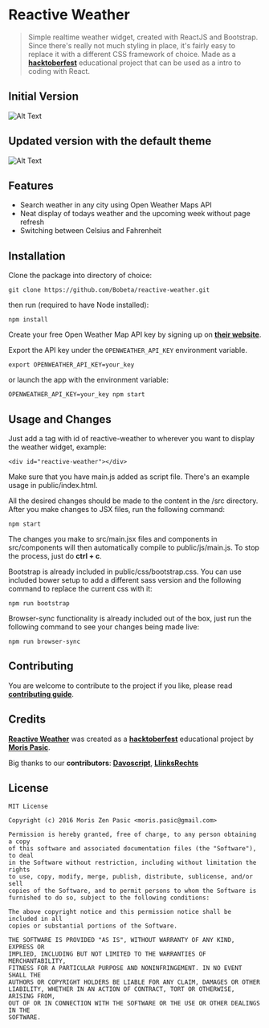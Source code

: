 # Reactive Weather
>Simple realtime weather widget, created with ReactJS and Bootstrap. Since there's really not much styling in place, it's fairly easy to replace it with a different CSS framework of choice. Made as a [**hacktoberfest**](https://hacktoberfest.digitalocean.com/) educational project that can be used as a intro to coding with React.

## Initial Version

![Alt Text](https://github.com/bobeta/reactive-weather/raw/master/showcase/reactive-weather-initial.gif)

## Updated version with the default theme

![Alt Text](https://github.com/bobeta/reactive-weather/raw/master/showcase/reactive-weather-default-theme.gif)

## Features

* Search weather in any city using Open Weather Maps API
* Neat display of todays weather and the upcoming week without page refresh
* Switching between Celsius and Fahrenheit

## Installation

Clone the package into directory of choice:

```
git clone https://github.com/Bobeta/reactive-weather.git
```

then run (required to have Node installed):

```
npm install
```

Create your free Open Weather Map API key by signing up on [**their website**](https://openweathermap.org/).

Export the API key under the `OPENWEATHER_API_KEY` environment variable.
```
export OPENWEATHER_API_KEY=your_key
```
or launch the app with the environment variable:
```
OPENWEATHER_API_KEY=your_key npm start
```

## Usage and Changes

Just add a tag with id of reactive-weather to wherever you want to display the weather widget, example:
```
<div id="reactive-weather"></div>
```

Make sure that you have main.js added as script file. There's an example usage in public/index.html.

All the desired changes should be made to the content in the /src directory. After you make changes to JSX files, run the following command:
```
npm start
```

The changes you make to src/main.jsx files and components in src/components will then automatically compile to public/js/main.js. To stop the process, just do **ctrl + c**.

Bootstrap is already included in public/css/bootstrap.css. You can use included bower setup to add a different sass version and the following command to replace the current css with it:

```
npm run bootstrap
```

Browser-sync functionality is already included out of the box, just run the following command to see your changes being made live:
```
npm run browser-sync
```

## Contributing

You are welcome to contribute to the project if you like, please read [**contributing guide**](CONTRIBUTING.md).

## Credits

[**Reactive Weather**](https://github.com/bobeta/reactive-weather) was created as a [**hacktoberfest**](https://hacktoberfest.digitalocean.com/) educational project by [**Moris Pasic**](https://github.com/bobeta).

Big thanks to our **contributors**:
[**Davoscript**](https://github.com/davoscript), [**LlinksRechts**](https://github.com/LlinksRechts)

## License
```
MIT License

Copyright (c) 2016 Moris Zen Pasic <moris.pasic@gmail.com>

Permission is hereby granted, free of charge, to any person obtaining a copy
of this software and associated documentation files (the "Software"), to deal
in the Software without restriction, including without limitation the rights
to use, copy, modify, merge, publish, distribute, sublicense, and/or sell
copies of the Software, and to permit persons to whom the Software is
furnished to do so, subject to the following conditions:

The above copyright notice and this permission notice shall be included in all
copies or substantial portions of the Software.

THE SOFTWARE IS PROVIDED "AS IS", WITHOUT WARRANTY OF ANY KIND, EXPRESS OR
IMPLIED, INCLUDING BUT NOT LIMITED TO THE WARRANTIES OF MERCHANTABILITY,
FITNESS FOR A PARTICULAR PURPOSE AND NONINFRINGEMENT. IN NO EVENT SHALL THE
AUTHORS OR COPYRIGHT HOLDERS BE LIABLE FOR ANY CLAIM, DAMAGES OR OTHER
LIABILITY, WHETHER IN AN ACTION OF CONTRACT, TORT OR OTHERWISE, ARISING FROM,
OUT OF OR IN CONNECTION WITH THE SOFTWARE OR THE USE OR OTHER DEALINGS IN THE
SOFTWARE.
```
